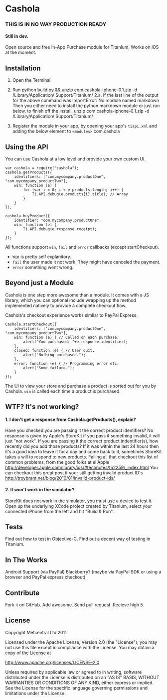 # Cashola #

### THIS IS IN NO WAY PRODUCTION READY ###

#### Still in dev. ####

Open source and free In-App Purchase module for Titanium. Works on iOS at the moment.

## Installation ##

1. Open the Terminal
2. Run
	python build.py && unzip com.cashola-iphone-0.1.zip -d /Library/Application\ Support/Titanium/
2.a. If the last line of the output for the above command was
	ImportError: No module named markdown
Then you either need to install the python markdown module or just run below, to finish off the install.
	unzip com.cashola-iphone-0.1.zip -d /Library/Application\ Support/Titanium/

3. Register the module in your app, by opening your app's `tiapi.xml` and adding the below element to `<modules>`
	<module version="0.1">com.cashola</module>

## Using the API ##

You can use Cashola at a low level and provide your own custom UI.

	var cashola = require("cashola");
	cashola.getProducts({
		identifiers: ["com.mycompany.productOne", "com.mycompany.productTwo"],
		win: function (e) {
			for (var i = 0; i < e.products.length; i++) {
				Ti.API.debug(e.products[i].title); // Array
			}
		}
	});
	
	cashola.buyProduct({
		identifier: "com.mycompany.productOne",
		win: function (e) {
			Ti.API.debug(e.response.receipt);
		}
	});

All functions support `win`, `fail` and `error` callbacks (except startCheckout).

* `Win` is pretty self explanitory.
* `fail` the user made it not work. They might have canceled the payment.
* `error` something went wrong.

## Beyond just a Module ##

Cashola is one step more awesome than a module. It comes with a JS library, which you can optional include wrapping up the method implemented natively to provide a complete checkout flow.

Cashola's checkout experience works simliar to PayPal Express.

	Cashola.startCheckout({
		identifiers: ["com.mycompany.productOne", "com.mycompany.productTwo"],
		win: function (e) { // Called on each purchase.
			alert("You purchased: "+e.response.identifier);
		},
		closed: function (e) { // User quit.
			alert("Nothing purchased.");
		},
		error: function (e) { // Programming error etc.
			alert("Some failure.");
		}
	});
	
The UI to view your store and purchase a product is sorted out for you by Cashola. `win` is called each time a product is purchased.

## WTF? It's not working? ##

#### 1. I don't get a response from Cashola.getProducts(), explain? ####
Have you checked you are passing it the correct product identifiers? No response is given by Apple's StoreKit if you pass it something invalid, it will just "not work". If you are passing it the correct product indentifier(s), how recently did you add those products? If it was within the last 24 hours then it's a good idea to leave it for a day and come back to it, sometimes StoreKit takes a will to respond to new products. Failing all that checkout this list of common problems, from the good folks at el'Apple http://developer.apple.com/library/ios/#technotes/tn2259/_index.html
You can checkout this great post if your still getting invalid product ID's http://troybrant.net/blog/2010/01/invalid-product-ids/

#### 2. It won't work in the simulator? ####
StoreKit does not work in the simulator, you must use a device to test it. Open up the underlying XCode project created by Titanium, select your connected iPhone from the left and hit "Build & Run".

## Tests ##

Find out how to test in Objective-C.
Find out a decent way of testing in Titanium.

## In The Works ##
Android Support (via PayPal)
Blackberry? (maybe via PayPal SDK or using a browser and PayPal express checkout)

## Contribute ##

Fork it on GitHub. Add awesome. Send pull request. Recieve high 5.

## License ##

Copyright Metcentral Ltd 2011

Licensed under the Apache License, Version 2.0 (the "License");
you may not use this file except in compliance with the License.
You may obtain a copy of the License at

http://www.apache.org/licenses/LICENSE-2.0

Unless required by applicable law or agreed to in writing, software
distributed under the License is distributed on an "AS IS" BASIS,
WITHOUT WARRANTIES OR CONDITIONS OF ANY KIND, either express or implied.
See the License for the specific language governing permissions and
limitations under the License.